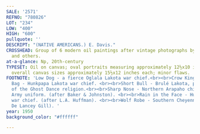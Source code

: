 ```yaml
---
SALE: '2571'
REFNO: "780826"
LOT: "234"
LOW: "400"
HIGH: "600"
pullquote: ''
DESCRIPT: "(NATIVE AMERICANS.) E. Davis."
CROSSHEAD: Group of 6 modern oil paintings after vintage photographs by David F. Barry,
  and others.
at-a-glance: Np, 20th-century
TYPESET: Oil on canvas; oval portraits measuring approximately 12½x10 inches each;
  overall canvas sizes approximately 15½x12 inches each; minor flaws.
FOOTNOTE: 'Low Dog - a fierce Oglala Lakota war chief.<br><br>Crow King, or Medicine
  Bag - Hunkpapa Lakota war chief. <br><br>Short Bull - Brulé Lakota, practitioner
  of the Ghost Dance religion.<br><br>Sharp Nose - Northern Arapaho chief in U.S.
  Army uniform. (after Baker & Johnston). <br><br>Rain in the Face - Hunkpapa Lakota
  war chief. (after L.A. Huffman). <br><br>Wolf Robe - Southern Cheyenne chief. (after
  De Lancey Gill). '
year: 1950
background_color: "#ffffff"

---
```

